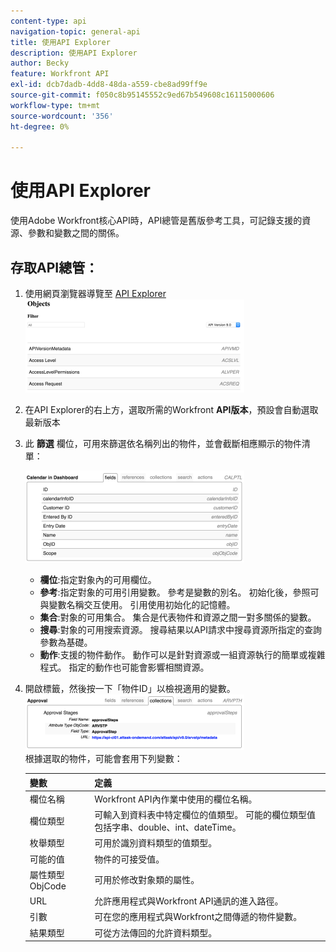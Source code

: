 ```yaml
---
content-type: api
navigation-topic: general-api
title: 使用API Explorer
description: 使用API Explorer
author: Becky
feature: Workfront API
exl-id: dcb7dadb-4dd8-48da-a559-cbe8ad99ff9e
source-git-commit: f050c8b95145552c9ed67b549608c16115000606
workflow-type: tm+mt
source-wordcount: '356'
ht-degree: 0%

---
```



# 使用API Explorer

使用Adobe Workfront核心API時，API總管是舊版參考工具，可記錄支援的資源、參數和變數之間的關係。

## 存取API總管：

1. 使用網頁瀏覽器導覽至 [API Explorer](https://one.workfront.com/s/api-explorer)\
   ![](assets/mceclip1-350x149.png)

1. 在API Explorer的右上方，選取所需的Workfront **API版本**，預設會自動選取最新版本
1. 此 **篩選** 欄位，可用來篩選依名稱列出的物件，並會截斷相應顯示的物件清單：

   ![](assets/mceclip2-350x147.png)

   * **欄位**:指定對象內的可用欄位。
   * **參考**:指定對象的可用引用變數。 參考是變數的別名。 初始化後，參照可與變數名稱交互使用。 引用使用初始化的記憶體。
   * **集合**:對象的可用集合。 集合是代表物件和資源之間一對多關係的變數。
   * **搜尋**:對象的可用搜索資源。 搜尋結果以API請求中搜尋資源所指定的查詢參數為基礎。
   * **動作**:支援的物件動作。 動作可以是針對資源或一組資源執行的簡單或複雜程式。 指定的動作也可能會影響相關資源。

1. 開啟標籤，然後按一下「物件ID」以檢視適用的變數。\
   ![](assets/approval-350x89.png)\
   根據選取的物件，可能會套用下列變數：

   | 變數 | 定義 |
   |---|---|
   | 欄位名稱 | Workfront API內作業中使用的欄位名稱。 |
   | 欄位類型 | 可輸入到資料表中特定欄位的值類型。 可能的欄位類型值包括字串、double、int、dateTime。 |
   | 枚舉類型 | 可用於識別資料類型的值類型。 |
   | 可能的值 | 物件的可接受值。 |
   | 屬性類型ObjCode | 可用於修改對象類的屬性。 |
   | URL | 允許應用程式與Workfront API通訊的進入路徑。 |
   | 引數 | 可在您的應用程式與Workfront之間傳遞的物件變數。 |
   | 結果類型 | 可從方法傳回的允許資料類型。 |
